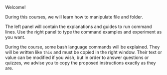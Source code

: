 Welcome!

During this courses, we will learn how to manipulate file and folder.

The left panel will contain the explanations and guides to run command lines. Use the right panel to type the command examples and experiment as you want.

During the course, some bash language commands will be explained. They will be written like `this` and must be copied in the right window. Their text or value can be modified if you wish, but in order to answer questions or quizzes, we advise you to copy the proposed instructions exactly as they are.
